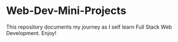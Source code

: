 # Web-Dev-Mini-Projects

This repository documents my journey as I self learn Full Stack Web Development. Enjoy!

